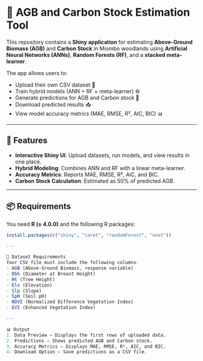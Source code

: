 # 🌳 AGB and Carbon Stock Estimation Tool

This repository contains a **Shiny application** for estimating **Above-Ground Biomass (AGB)** and **Carbon Stock** in Miombo woodlands using **Artificial Neural Networks (ANNs)**, **Random Forests (RF)**, and a **stacked meta-learner**.

The app allows users to:
- Upload their own CSV dataset 📂
- Train hybrid models (ANN + RF + meta-learner) ⚙️
- Generate predictions for AGB and Carbon stock 🌱
- Download predicted results 📥
- View model accuracy metrics (MAE, RMSE, R², AIC, BIC) 📊

---

## 🚀 Features
- **Interactive Shiny UI**: Upload datasets, run models, and view results in one place.
- **Hybrid Modeling**: Combines ANN and RF with a linear meta-learner.
- **Accuracy Metrics**: Reports MAE, RMSE, R², AIC, and BIC.
- **Carbon Stock Calculation**: Estimated as 50% of predicted AGB.

---

## 📦 Requirements

You need **R (≥ 4.0.0)** and the following R packages:

```r
install.packages(c("shiny", "caret", "randomForest", "nnet"))

---

📂 Dataset Requirements
Your CSV file must include the following columns:
- AGB (Above-Ground Biomass, response variable)
- Dbh (Diameter at Breast Height)
- Ht (Tree Height)
- Elv (Elevation)
- Slp (Slope)
- SpH (Soil pH)
- NDVI (Normalized Difference Vegetation Index)
- EVI (Enhanced Vegetation Index)

---

📊 Output
1. Data Preview – Displays the first rows of uploaded data.
2. Predictions – Shows predicted AGB and Carbon stock.
3. Accuracy Metrics – Displays MAE, RMSE, R², AIC, and BIC.
4. Download Option – Save predictions as a CSV file.
